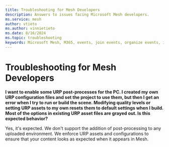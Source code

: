 ```yaml
---
title: Troubleshooting for Mesh Developers
description: Answers to issues facing Microsoft Mesh developers.
ms.service: mesh
author: vtieto
ms.author: vinnietieto
ms.date: 8/16/2024
ms.topic: troubleshooting
keywords: Microsoft Mesh, M365, events, join events, organize events, immersive spaces, documentation, troubleshooting, issues, problems, FAQ
---
```


# Troubleshooting for Mesh Developers

**I want to enable some URP post-processes for the PC. I created my own URP configuration files and set the project to use them, but then I get an error when I try to run or build the scene. Modifying quality levels or setting URP assets to my own resets them to default settings when I build. Most of the options in existing URP asset files are grayed out. Is this expected behavior?**

 Yes, it's expected. We don't support the addition of post-processing to any uploaded environment. We enforce URP assets and configurations to ensure that your content looks as expected when it appears in Mesh.

 

